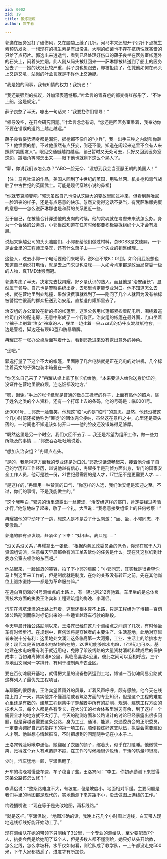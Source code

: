 ```yaml
---
aid: 0002
zid: 19
title: 锻炼锻炼
author: 吹牛者

---
```




  郭逸在医务室打了破伤风，又在脑袋上缝了几针。河马本来还想开个吊针下点抗生素预防发炎，一想现在的抗生素是有出没进，大明的细菌也不存在抗药性就吝啬的只给了点药片。郭逸出来透透气，看到已经处理好伤口的薛子良坐在医务室帐篷外的石头上，闷着头抽烟。此人刚从码头被赶回来——萨琳娜被转送到了船上的医务室去了——她的状况比较严重，薛子良也想跟去，却被拒绝了。任凭他如何在码头上又跳又吼，站岗的叶孟言就是不许他上交通艇。

  “我是她的同事，我有知情的权力！我抗议！”

  “我还最强烈的抗议，外加深表遗憾那。”叶孟言的青春痘的都变得红彤彤了，“不许上船，这是规定。”

  薛子良憋了半天，嘣出一句话来：“我要找你们领导！”

  “领导没空，在开会研究问题。”叶孟言念念有词，“您还是回医务室呆着，我奉劝你不要在错误的道路上越走越远。”

  薛子良看姿势满身都是漏洞，据枪都不像样的“小兵”，我一出手三秒之内就叫你趴下！他愤愤的想。不过他虽然有点狂妄，倒还不傻，知道在闹起来这里不会有人来照顾“美国友人”。眼见交通艇越跑越远，自己暂时又无处可去，只好又回到医务室这边，蹲墙角等郭逸出来——眼下他也就剩下这么个熟人了。

  “郭，你说我们该怎么办？”ABC一脸无奈，“没想到我会当亚瑟王朝的美国人！”

  【注：马克吐温的作品，美国人回到了中世纪的英国，用铁丝网、机关枪和毒气战胜了中古世纪的英国武士。可能是现代穿越小说的鼻祖】

  “你就节哀顺变吧。”郭逸虽然自己也没从这巨大的变故里回过神来，但看到薛唯尼一脸沮丧的样子，还是有点恶意的快乐。忽然又觉得这话不妥当，有咒萨琳娜完蛋的意思——怎么说萨琳娜也是和薛的关系更近一些。

  至于自己，在被缝合针穿透他的皮肉的时候，他的灵魂就在考虑未来该怎么办。身为一个合格的公务员，小郭当然知道在任何时候都要积极靠拢组织个人才会有发展。

  说起来穿越公司的头头脑脑们，小郭都给他们做过材料，总BOSS是文德嗣，一个是企业里的工程师王洛宾，还有什么萧子山——一个失业的销售经理……

  这些人，过去小郭一个电话要他们来喝茶，说8点不敢8：01到。如今用屁股想也知道自己别说打电话，就是去上门求见也没戏——人如今肯定都是政治局常委一级的人物，真TMD沐猴而冠。

  郭逸考虑了半天，决定先去找冉耀。好歹是认识的熟人。而且他是“治安组长”，显然属于领导。自己也是警察系统出身，去那里肯定能专业对口。他不知道怎么去找，就在营地里到处乱撞，果然没费事就找到了——刚问了几个人就因为没有袖标被警惕性很高的群众扭送到治安组，直接送冉耀那里去了。

  治安组的办公室设在新的搭的帐篷里，这类公务用帐篷都紧挨着配电所，围绕着巡检司门外的配电房，无意中形成了一个行政区。治安组的帐篷在最外面，门口坐着个袖子上别着“治安”袖章的人，腰里一边挂着一只五四式的仿牛皮混凝纸枪套，一边是警棍，脚边还有顶80盔和防暴盾牌。

  冉耀正在一张办公桌后面写着什么，看到郭逸进来没有露出意外的神色。

  “坐吧。”

  郭逸打量了下这个不大的帐篷，里面除了几台电脑就是正在充电的对讲机，几个标注着英文的子弹包装木箱叠在一旁。

  “你怎么自己来了？”冉耀从桌上拿了张卡纸给他，“本来要派人给你送身份证的。没证件在营地里很麻烦，连吃饭都没地方。”

  “嗯，谢谢。”手上的张卡纸就是普通的做员工挂牌的样子，上面有贴他的照片，除了姓名之类的个人资料，还有一个打印上去的条码，他的号码是：临0001号。

  还0001号……郭逸一脸苦笑，他想这“临”大约是“临时”的意思。显然，他还没被这个几小时前还被他称为“匪徒”的团体完全接纳，虽然这在意料之中，心里还是蛮失落的。一时间也不知道该如何开口——他的脸皮还没锻炼得足够厚。

  “既然这里是另一个时空，我们又回不去了……我还是希望为组织工作，做一些力所能及的事情……”郭逸吞吞吐吐地说着。

  “想加入治安组？”冉耀点点头。

  “是的，我觉得这方面我的专业还是对口的。”郭逸说话流畅起来，接着他介绍了自己的学历和工作经历，越说他越有信心，冉耀多半是刑侦方面出身，专门的国家安全工作人员，他可是独一份，21世纪最需要的是人才，17世纪不是更需要人才……

  “是这样的，”冉耀用一种赞赏的口气，“你这样的人选，我们治安组是欢迎之至。不过，你们的事情，不是我能做主的。”

  “这个我明白，”郭逸的话里流露出一丝苦涩，“治安组这样的部门，肯定要经过考验才行。”他忽地站了起来，敬了一个礼，大声说：“我愿意接受组织上的任何考察！”

  冉耀被他的举动吓了一跳，想这人是不是受了什么刺激：“坐、坐，小郭同志，不要激动。”

  郭逸的脸有点发烧。赶紧坐了下来：“对不起，我只是……”

  “没关系没关系，”冉耀拿出一张纸，“根据内务民政委员会的派令，你现在属于人力资源组调派，注意每天早晨都会有派工单告诉你的任务是什么。现在凭这张纸到计委办公室去领你的东西吧。”

  他站起来，一脸诚恳的笑容，拍了下小郭的肩膀：“小郭同志，其实我是很希望你马上到这里来工作的，但是制度就是制度，在你的关系没有转正之前，先在其他岗位上锻炼锻炼——都是为革命服务嘛。”

  在通向百仞滩的4号测绘点的土路上，有一辆北京212奔驰着。车里坐的是总体负责技术方面的执委王洛宾和工程建筑组的梅晚、李潇侣。

  汽车在坑坑洼洼的土路上开着，这里还根本算不上路，只是工程组为了博铺－百仞滩公路勘测而临时标记出来的一些适宜越野车行驶的路段。

  今天早晨开始公路勘测以来，王洛宾已经在这几个测绘点之间跑了几次，有时候坐车有时候步行。在规划中，百仞滩将是穿越者的主要生产、生活基地，此地对穿越者来说十分有利：这里地处文澜江这条临高第一大河旁，工业、生活上的给排水方便；现代又是百仞滩水电站的所在地，20世纪能够修水电站，17世纪也可以。基地建在水电站旁有利于就近用电，免除了架设线路的大量资材消耗和建成后的保护成本；百仞滩离博铺港8公里，离临高县城4公里。彼此之间可以互相呼应。三个基地沿文澜河一字排开，有利于控制两岸农业区。

  要在百仞滩展开基地，就得把大量的设备物资运到工地，博铺－百仞滩简易公路就这样列入了最优先工程项目。

  车颠簸的很厉害，王洛宾望着窗外的风景，听着风声呼呼，颇有感触。他今天在线路上跑了一天，其实他并不懂测绘或者筑路方面的专业知识，但是这个工程的难度心里还是有数的。建筑工程组集中了穿越者中所有的勘测、规划、建筑工程方面的技术人员，每个人都是各有专长，在大分工的社会体系里游刃有余，到了这样一个需要全才的地方就不太行了。今天的勘测方面和公路设计的讨论已经暴露出很多问题，但是穿越者需要这条公路，身为工业、通讯、能源、交通委员会的正职委员，一定要协调好自己的指挥下的第一项工程，顺便锻炼好这支队伍，执委会需要建设人才啊。他越想心情越振奋，不时把想到的问题随手记在小本子上。

  王洛宾转脸瞅瞅李潇侣，她翻起了衣服的领子，缩着头，似乎在打瞌睡。他微微一笑，觉得这个女人有点萎靡不振。在工作的时候她很少说话，干活的质量却很高。

  少时，汽车猛地一颠，李潇侣醒了。

  开车的梅晚减慢些车速，车子稳当了些。王洛宾问：“李工，你初步勘测下来觉得这条公路该怎么修？”

  李潇侣说：“整条路难度不大，有坡度，但是坡度小，地面相对平缓。主要问题是我们手里的地图都是现代的，实地勘测下来差距不小，没法做图上选线的工作。”

  梅晚插嘴说：“现在等于是先改地图，再标线路。”

  “就是这样。”李潇侣说，“地图准确的话，我晚上花几个小时图上选线，白天带人现地选线标线好能开始动工了。”

  现在测绘队在她的带领下只测绘了3公里，一个专业的测绘队，至少要配备7个人，执委会倒是给她配了12个人，但是多数人都不懂测绘，她只好从头开始教，怎么定线，怎么拿坡杆，水平仪如何看，测绘队成了教学队，一上午都没走完500米，下午大家都熟悉了，进度才有所加快。



